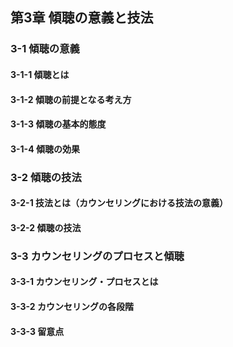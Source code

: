 ## 第3章 傾聴の意義と技法
### 3-1 傾聴の意義
#### 3-1-1 傾聴とは

#### 3-1-2 傾聴の前提となる考え方
#### 3-1-3 傾聴の基本的態度
#### 3-1-4 傾聴の効果
### 3-2 傾聴の技法
#### 3-2-1 技法とは（カウンセリングにおける技法の意義）
#### 3-2-2 傾聴の技法
### 3-3 カウンセリングのプロセスと傾聴
#### 3-3-1 カウンセリング・プロセスとは
#### 3-3-2 カウンセリングの各段階
#### 3-3-3 留意点